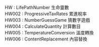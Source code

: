  HW : LifePathNumber 生命靈數  
 HW002 : ProgressiveTaxRates 累進稅率  
 HW003 : NumberGuessGame 猜數字遊戲  
 HW004 : CalculateQuantity 計算數目  
 HW005 : TemperatureConversion 溫度轉換  
 HW006 : ContentReplacement 內容替換  
